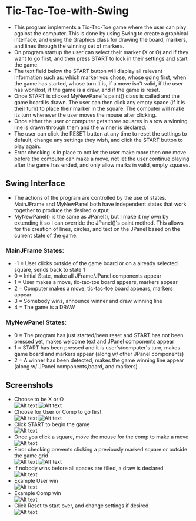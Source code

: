 # Tic-Tac-Toe-with-Swing
* This program implements a Tic-Tac-Toe game where the user can play against the computer. This is done by using Swing to create a graphical interface, and using the Graphics class for drawing the board, markers, and lines through the winning set of markers. 
* On program startup the user can select their marker (X or O) and if they want to go first, and then press START to lock in their settings and start the game. 
* The text field below the START button will display all relevant information such as: which marker you chose, whose going first, when the game has started, whose turn it is, if a move isn't valid, if the user has won/lost, if the game is a draw, and if the game is reset. 
* Once START is clicked MyNewPanel's paint() class is called and the game board is drawn. The user can then click any empty space (if it is their turn) to place their marker in the square. The computer will make its turn whenever the user moves the mouse after clicking. 
* Once either the user or computer gets three squares in a row a winning line is drawn through them and the winner is declared. 
* The user can click the RESET button at any time to reset the settings to default, change any settings they wish, and click the START button to play again. 
* Error checking is in place to not let the user make more then one move before the computer can make a move, not let the user continue playing after the game has ended, and only allow marks in valid, empty squares.
## Swing Interface
* The actions of the program are controlled by the use of states. MainJFrame and MyNewPanel both have independent states that work together to produce the desired output. 
* MyNewPanel() is the same as JPanel(), but I make it my own by extending it so I can override the JPanel()'s paint method. This allows for the creation of lines, circles, and text on the JPanel based on the current state of the game.
### MainJFrame States:
* -1 = User clicks outside of the game board or on a already selected square, sends back to state 1
* 0 = Initial State, make all JFrame/JPanel components appear
* 1 = User makes a move, tic-tac-toe board appears, markers appear
* 2 = Computer makes a move, tic-tac-toe board appears, markers appear
* 3 = Somebody wins, announce winner and draw winning line
* 4 = The game is a DRAW
### MyNewPanel States: 
* 0 = The program has just started/been reset and START has not been pressed yet, makes welcome text and JPanel components appear
* 1 = START has been pressed and it is user's/computer's turn, makes game board and markers appear (along w/ other JPanel components)
* 2 = A winner has been detected, makes the game winning line appear (along w/ JPanel components,board, and markers)
## Screenshots
* Choose to be X or O <br>
![Alt text](/screenshots/sc1.png?raw=true "sc1")
![Alt text](/screenshots/sc2.png?raw=true "sc2")
* Choose for User or Comp to go first <br>
![Alt text](/screenshots/sc3.png?raw=true "sc3")
![Alt text](/screenshots/sc4.png?raw=true "sc4")
* Click START to begin the game <br>
![Alt text](/screenshots/sc5.png?raw=true "sc5")
* Once you click a square, move the mouse for the comp to make a move <br>
![Alt text](/screenshots/sc6.png?raw=true "sc6")
* Error checking prevents clicking a previously marked square or outside the game grid <br>
![Alt text](/screenshots/err1.png?raw=true "err1")
![Alt text](/screenshots/err2.png?raw=true "err2")
* If nobody wins before all spaces are filled, a draw is declared <br>
![Alt text](/screenshots/sc7.png?raw=true "sc7")
* Example User win <br>
![Alt text](/screenshots/sc8.png?raw=true "sc8")
* Example Comp win <br>
![Alt text](/screenshots/sc9.png?raw=true "sc9")
* Click Reset to start over, and change settings if desired <br>
![Alt text](/screenshots/sc10.png?raw=true "sc10")